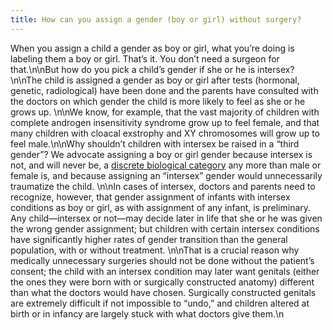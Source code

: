 ```yaml
---
title: How can you assign a gender (boy or girl) without surgery?
---
```


When you assign a child a gender as boy or girl, what you&#8217;re doing is labeling them a boy or girl. That&#8217;s it. You don&#8217;t need a surgeon for that.\n\nBut how do you pick a child&#8217;s gender if she or he is intersex?\n\nThe child is assigned a gender as boy or girl after tests (hormonal, genetic, radiological) have been done and the parents have consulted with the doctors on which gender the child is more likely to feel as she or he grows up. \n\nWe know, for example, that the vast majority of children with complete androgen insensitivity syndrome grow up to feel female, and that many children with cloacal exstrophy and XY chromosomes will grow up to feel male.\n\nWhy shouldn&#8217;t children with intersex be raised in a &#8220;third gender&#8221;? We advocate assigning a boy or girl gender because intersex is not, and will never be, a [discrete biological category][1] any more than male or female is, and because assigning an &#8220;intersex&#8221; gender would unnecessarily traumatize the child. \n\nIn cases of intersex, doctors and parents need to recognize, however, that gender assignment of infants with intersex conditions as boy or girl, as with assignment of any infant, is preliminary. Any child&#8212;intersex or not&#8212;may decide later in life that she or he was given the wrong gender assignment; but children with certain intersex conditions have significantly higher rates of gender transition than the general population, with or without treatment. \n\nThat is a crucial reason why medically unnecessary surgeries should not be done without the patient&#8217;s consent; the child with an intersex condition may later want genitals (either the ones they were born with or surgically constructed anatomy) different than what the doctors would have chosen. Surgically constructed genitals are extremely difficult if not impossible to &#8220;undo,&#8221; and children altered at birth or in infancy are largely stuck with what doctors give them.\n

 [1]: /faq/what_is_intersex